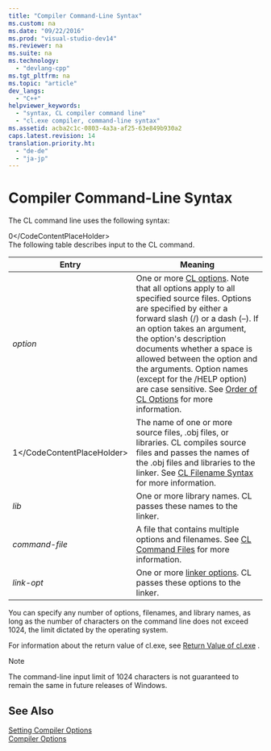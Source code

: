 ```yaml
---
title: "Compiler Command-Line Syntax"
ms.custom: na
ms.date: "09/22/2016"
ms.prod: "visual-studio-dev14"
ms.reviewer: na
ms.suite: na
ms.technology: 
  - "devlang-cpp"
ms.tgt_pltfrm: na
ms.topic: "article"
dev_langs: 
  - "C++"
helpviewer_keywords: 
  - "syntax, CL compiler command line"
  - "cl.exe compiler, command-line syntax"
ms.assetid: acba2c1c-0803-4a3a-af25-63e849b930a2
caps.latest.revision: 14
translation.priority.ht: 
  - "de-de"
  - "ja-jp"
---
```

# Compiler Command-Line Syntax
The CL command line uses the following syntax:  
  
<CodeContentPlaceHolder>0\</CodeContentPlaceHolder>  
 The following table describes input to the CL command.  
  
|Entry|Meaning|  
|-----------|-------------|  
|*option*|One or more [CL options](../vs140/compiler-options.md). Note that all options apply to all specified source files. Options are specified by either a forward slash (/) or a dash (–). If an option takes an argument, the option's description documents whether a space is allowed between the option and the arguments. Option names (except for the /HELP option) are case sensitive. See [Order of CL Options](../vs140/order-of-cl-options.md) for more information.|  
|<CodeContentPlaceHolder>1\</CodeContentPlaceHolder>|The name of one or more source files, .obj files, or libraries. CL compiles source files and passes the names of the .obj files and libraries to the linker. See [CL Filename Syntax](../vs140/cl-filename-syntax.md) for more information.|  
|*lib*|One or more library names. CL passes these names to the linker.|  
|*command-file*|A file that contains multiple options and filenames. See [CL Command Files](../vs140/cl-command-files.md) for more information.|  
|*link-opt*|One or more [linker options](../vs140/linker-options.md). CL passes these options to the linker.|  
  
 You can specify any number of options, filenames, and library names, as long as the number of characters on the command line does not exceed 1024, the limit dictated by the operating system.  
  
 For information about the return value of cl.exe, see [Return Value of cl.exe](../vs140/return-value-of-cl.exe.md) .  
  
> [!NOTE]
>  The command-line input limit of 1024 characters is not guaranteed to remain the same in future releases of Windows.  
  
## See Also  
 [Setting Compiler Options](../vs140/setting-compiler-options.md)   
 [Compiler Options](../vs140/compiler-options.md)